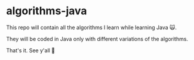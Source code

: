 # algorithms-java

This repo will contain all the algorithms I learn while learning Java 🙀. 

They will be coded in Java only with different variations of the algorithms. 

That's it. See y'all 🤘